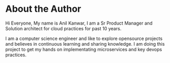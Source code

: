 # About the Author

Hi Everyone, My name is Anil Kanwar, I am a Sr Product Manager and Solution architect for cloud practices for past 10 years.

I am a computer science engineer and like to explore opensource projects and believes in continuous learning and sharing knowledge. I am doing this project to get my hands on implementating microservices and key devops practices.
